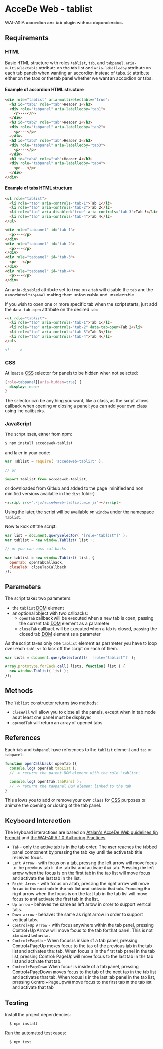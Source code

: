 # AcceDe Web - tablist

WAI-ARIA accordion and tab plugin without dependencies.

## Requirements

### HTML

Basic HTML structure with roles `tablist`, `tab`, and `tabpanel`. `aria-multiselectable` attribute on the tab list and `aria-labelledby` attribute on each tab panels when wanting an accordion instead of tabs. `id` attribute either on the tabs or the tab panel whether we want an accordion or tabs.

#### Example of accordion HTML structure

```html
<div role="tablist" aria-multiselectable="true">
  <h3 id="tab1" role="tab">Header 1</h3>
  <div role="tabpanel" aria-labelledby="tab1">
    <p>---</p>
  </div>
  <h3 id="tab2" role="tab">Header 2</h3>
  <div role="tabpanel" aria-labelledby="tab2">
    <p>---</p>
  </div>
  <h3 id="tab3" role="tab">Header 3</h3>
  <div role="tabpanel" aria-labelledby="tab3">
    <p>---</p>
  </div>
  <h3 id="tab4" role="tab">Header 4</h3>
  <div role="tabpanel" aria-labelledby="tab4">
    <p>---</p>
  </div>
</div>
```

#### Example of tabs HTML structure

```html
<ul role="tablist">
  <li role="tab" aria-controls="tab-1">Tab 1</li>
  <li role="tab" aria-controls="tab-2">Tab 2</li>
  <li role="tab" aria-disabled="true" aria-controls="tab-3">Tab 3</li>
  <li role="tab" aria-controls="tab-4">Tab 4</li>
</ul>

<div role="tabpanel" id="tab-1">
  <p>---</p>
</div>
<div role="tabpanel" id="tab-2">
  <p>---</p>
</div>
<div role="tabpanel" id="tab-3">
  <p>---</p>
</div>
<div role="tabpanel" id="tab-4">
  <p>---</p>
</div>
```

An `aria-disabled` attribute set to `true` on a `tab` will disable the `tab` and the associated `tabpanel` making them unfocusable and unselectable.

If you wish to open one or more specific tab when the script starts, just add the `data-tab-open` attribute on the desired `tab`:

```html
<ul role="tablist">
  <li role="tab" aria-controls="tab-1">Tab 1</li>
  <li role="tab" aria-controls="tab-2" data-tab-open>Tab 2</li>
  <li role="tab" aria-controls="tab-3">Tab 3</li>
  <li role="tab" aria-controls="tab-4">Tab 4</li>
</ul>

<!-- -->
```

### CSS

At least a <abbr title="Cascading Style Sheets">CSS</abbr> selector for panels to be hidden when not selected:

```css
[role=tabpanel][aria-hidden=true] {
  display: none;
}
```

The selector can be anything you want, like a class, as the script allows callback when opening or closing a panel; you can add your own class using the callbacks.

### JavaScript

The script itself, either from npm:

```bash
$ npm install accedeweb-tablist
```

and later in your code:

```js
var Tablist = require( 'accedeweb-tablist' );

// or

import Tablist from accedeweb-tablist;
```

or downloaded from Github and added to the page (minified and non minified versions available in the `dist` folder)

```html
<script src="./js/accedeweb-tablist.min.js"></script>
```

Using the later, the script will be available on `window` under the namespace `Tablist`.

Now to kick off the script:

```js
var list = document.querySelector( '[role="tablist"]' );
var tablist = new window.Tablist( list );

// or you can pass callbacks

var tablist = new window.Tablist( list, {
  openTab: openTabCallback,
  closeTab: closeTabCallback
});
```

## Parameters

The script takes two parameters:

* the `tablist` <abbr title="Document Object Model">DOM</abbr> element
* an optional object with two callbacks:
  * `openTab` callback will be executed when a new tab is open, passing the current tab <abbr title="Document Object Model">DOM</abbr> element as a parameter
  * `closeTab` callback will be executed when a tab is closed, passing the closed tab <abbr title="Document Object Model">DOM</abbr> element as a parameter

As the script takes only one `tablist` element as parameter you have to loop over each `tablist` to kick off the script on each of them.

```js
var lists = document.querySelectorAll( '[role="tablist"]' );

Array.prototype.forEach.call( lists, function( list ) {
  new window.Tablist( list );
});
```

## Methods

The `Tablist` constructor returns two methods:

* `closeAll` will allow you to close all the panels, except when in tab mode as at least one panel must be displayed
* `openedTab` will return an array of opened tabs

## References

Each `tab` and `tabpanel` have references to the `tablist` element and `tab` or `tabpanel`:

```js
function openCallback( openTab ){
  console.log( openTab.tabList );
  // -> returns the parent DOM element with the role 'tablist'

  console.log( opentTab.tabPanel );
  // -> returns the tabpanel DOM element linked to the tab
}
```

This allows you to add or remove your own `class` for <abbr title="Cascading Style Sheets">CSS</abbr> purposes or animate the opening or closing of the tab panel.

## Keyboard Interaction

The keyboard interactions are based on [Atalan's AcceDe Web guidelines (in French)](http://www.accede-web.com/notices/interface-riche/accordeons/) and [the WAI-AIRA 1.0 Authoring Practices](https://www.w3.org/TR/2013/WD-wai-aria-practices-20130307/#tabpanel)

* `Tab` - only the active tab is in the tab order. The user reaches the tabbed panel component by pressing the tab key until the active tab title receives focus.
* `Left Arrow` - with focus on a tab, pressing the left arrow will move focus to the previous tab in the tab list and activate that tab. Pressing the left arrow when the focus is on the first tab in the tab list will move focus and activate the last tab in the list.
* `Right Arrow` - with focus on a tab, pressing the right arrow will move focus to the next tab in the tab list and activate that tab. Pressing the right arrow when the focus is on the last tab in the tab list will move focus to and activate the first tab in the list.
* `Up arrow` - behaves the same as left arrow in order to support vertical tabs.
* `Down arrow` - behaves the same as right arrow in order to support vertical tabs.
* `Control+Up Arrow` - with focus anywhere within the tab panel, pressing Control+Up Arrow will move focus to the tab for that panel. This is not standard behavior.
* `Control+PageUp` - When focus is inside of a tab panel, pressing Control+PageUp moves focus to the tab of the previous tab in the tab list and activates that tab. When focus is in the first tab panel in the tab list, pressing Control+PageUp will move focus to the last tab in the tab list and activate that tab.
* `Control+PageDown` When focus is inside of a tab panel, pressing Control+PageDown moves focus to the tab of the next tab in the tab list and activates that tab. When focus is in the last tab panel in the tab list, pressing Control+PageUpwill move focus to the first tab in the tab list and activate that tab.


## Testing

Install the project dependencies:

```bash
  $ npm install
```

Run the automated test cases:

```bash
  $ npm test
```

